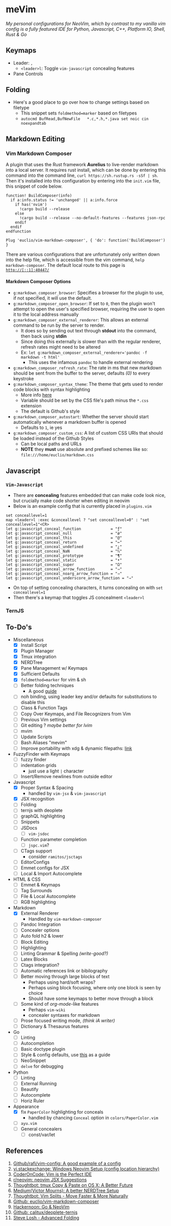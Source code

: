 meVim
=====

*My personal configurations for NeoVim, which by contrast to my vanilla vim config is a fully featured IDE for Python, Javascript, C++, Platform IO, Shell, Rust & Go*

Keymaps
-------

* Leader: `,`
  * `<leader>l`: Toggle `vim-javascript` concealing features
* Pane Controls


Folding
-------

- Here's a good place to go over how to change settings based on filetype
  - This snippet sets `foldmethod=marker` based on filetypes
  - `autocmd BufRead,BufNewFile   *.c,*.h,*.java set noic cin noexpandtab`




Markdown Editing
----------------
### Vim Markdown Composer
A plugin that uses the Rust framework **Aurelius** to live-render markdown into a local server. It requires rust install, which can be done by entering this command into the command line, `curl https://sh.rustup.rs -sSf | sh`. Then it's installed into this configuration by entering into the `init.vim` file, this snippet of code below.
```viml
function! BuildComposer(info)
  if a:info.status != 'unchanged' || a:info.force
    if has('nvim')
      !cargo build --release
    else
      !cargo build --release --no-default-features --features json-rpc
    endif
  endif
endfunction

Plug 'euclio/vim-markdown-composer', { 'do': function('BuildComposer') }
```

There are various configurations that are unfortunately only written down into the help file, which is accessible from the vim command, `help markdown-composer`. The default local route to this page is [`http://[::1]:40447/`](http://[::1]:40447/)

#### Markdown Composer Options
* `g:markdown_composer_browser`: Specifies a browser for the plugin to use, if not specified, it will use the default.
* `g:markdown_composer_open_browser`: If set to `0`, then the plugin won't attempt to open the user's specified browser, requiring the user to open it to the local address manually
* `g:markdown_composer_external_renderer`: This allows an external command to be run by the server to render.
  * It does so by sending out text through **stdout** into the command, then back using **stdin**
  * Since doing this externally is slower than with the regular renderer, refresh rates might need to be altered
  * Ex: `let g:markdown_composer_external_renderer='pandoc -f markdown -t html'`
    * This uses the infamous `pandoc` to handle external rendering
* `g:markdown_composer_refresh_rate`: The rate in ms that new markdown should be sent from the buffer to the server, defaults *(0)* to every keystroke
* `g:markdown_composer_syntax_theme`: The theme that gets used to render code blocks with syntax highlighting
  * More info [here](https://highlightjs.org/static/demo/)
  * Variable should be set by the CSS file's path minus the `*.css` extension
  * The default is Github's style
* `g:markdown_composer_autostart`: Whether the server should start automatically whenever a markdown buffer is opened
  * Defaults to `1`, ie yes
* `g:markdown_composer_custom_css`: A list of custom CSS URIs that should be loaded instead of the Github Styles
  * Can be local paths and URLs
  * **NOTE** they **must** use absolute and prefixed schemes like so: `file:///home/euclio/markdown.css`

Javascript
----------
### `Vim-Javascript`
* There are **concealing** features embedded that can make code look nice, but crucially make code shorter when editing in neovim
* Below is an example config that is currently placed in `plugins.vim`

```viml
set conceallevel=1
map <leader>l :exec &conceallevel ? "set conceallevel=0" : "set conceallevel=1"<CR>
let g:javascript_conceal_function             = "ƒ"
let g:javascript_conceal_null                 = "ø"
let g:javascript_conceal_this                 = "@"
let g:javascript_conceal_return               = "⇚"
let g:javascript_conceal_undefined            = "¿"
let g:javascript_conceal_NaN                  = "ℕ"
let g:javascript_conceal_prototype            = "¶"
let g:javascript_conceal_static               = "•"
let g:javascript_conceal_super                = "Ω"
let g:javascript_conceal_arrow_function       = "⇒"
let g:javascript_conceal_noarg_arrow_function = "⇒"
let g:javascript_conceal_underscore_arrow_function = "⇒"
```
* On top of setting concealing characters, it turns concealing on with `set conceallevel=1`
* Then there's a keymap that toggles JS concealment `<leader>l`


### TernJS

 


To-Do's
-------
* Miscellaneous
  * [x] Install Script
  * [x] Plugin Manager
  * [x] Tmux integration
  * [x] NERDTree
  * [x] Pane Management w/ Keymaps
  * [x] Sufficient Defaults
  * [x] `foldmethod=marker` for vim & sh
  * [ ] Better folding techniques
    * A good [guide][11]
  * [ ] noh binding, using leader key and/or defaults for substitutions to disable this
  * [ ] Class & Function Tags
  * [ ] Copy Over Keymaps, and File Recognizers from Vim
  * [ ] Previous Vim settings
  * [ ] Git editing ? *maybe better for lvim*
  * [ ] mvim
  * [ ] Update Scripts
  * [ ] Bash Aliases "mevim"
  * [ ] Improve portability with xdg & dynamic filepaths: [link][100]
* FuzzyFinder with Keymaps
  * [ ] fuzzy finder
  * [ ] indentation grids
    * just use a light `|` character
  * [ ] Insert/Remove newlines from outside editor
* Javascript
  * [x] Proper Syntax & Spacing
    * handled by `vim-jsx` & `vim-javascript`
  * [x] JSX recognition
  * [ ] Folding 
  * [ ] ternjs with deoplete
  * [ ] graphQL highlighting
  * [ ] Snippets
  * [ ] JSDocs
    * [ ] `vim-jsdoc`
  * [ ] Function parameter completion
    * [ ] `jspc.vim`?
  * [ ] CTags support
    * consider `ramitos/jsctags`
  * [ ] EditorConfigs
  * [ ] Emmet configs for JSX
  * [ ] Local & Import Autocomplete
* HTML & CSS
  * [ ] Emmet & Keymaps
  * [ ] Tag Surrounds
  * [ ] File & Local Autocomplete
  * [ ] RGB highlighting
* Markdown
  * [x] External Renderer
    * Handled by `vim-markdown-composer`
  * [ ] Pandoc Integration
  * [ ] Concealer options
  * [ ] Auto fold h2 & lower
  * [ ] Block Editing
  * [ ] Highlighting
  * [ ] Linting Grammar & Spelling *(write-good?)*
  * [ ] Latex Blocks
  * [ ] Ctags integration?
  * [ ] Automatic references link or bibilography
  * [ ] Better moving through large blocks of text
    * Perhaps using hard/soft wraps?
    * Perhaps using block focusing, where only one block is seen by choice
    * Should have some keymaps to better move through a block
  * [ ] Some kind of *org-mode*-like features
    * Perhaps `vim-wiki`
    * concealer syntaxes for markdown
  * [ ] Prose focused writing mode, *(think iA writer)*
  * [ ] Dictionary & Thesaurus features
* Go
  * [ ] Linting
  * [ ] Autocompletion
  * [ ] Basic doctype plugin
  * [ ] Style & config defaults, use [this][09] as a guide
  * [ ] NeoSnippet
  * [ ] `delve` for debugging
* Python
  * [ ] Linting
  * [ ] External Running
  * [ ] Beautify
  * [ ] Autocomplete
  * [ ] Horiz Ruler
* Appearance
  * [x] fix `PaperColor` highlighting for conceals
    * handled by chancing `Conceal` option in `colors/PaperColor.vim`
  * [ ] `ayu.vim`
  * [ ] General concealers
    * [ ] const/var/let

## References
1. [Github/rafi/vim-config: A good example of a config][01]
2. [vi.stackexchange: Windows Neovim Setup (config location hierarchy)][02]
3. [CoderOnCode: Vim is the Perfect IDE][03]
4. [r/neovim: neovim JSX Suggestions][04]
5. [Thoughtbot: tmux Copy & Paste on OS X: A Better Future][05]
6. [Medium(Victor Mourns): A better NERDTree Setup][06]
7. [Thoughtbot: Vim Splits - Move Faster & More Naturally][07]
8. [Github: euclio/vim-markdown-composer][08]
9. [Hackernoon: Go & NeoVim][09]
10. [Github: calitux/deoplete-ternjs][10]
11. [Steve Losh - Advanced Folding][11]


[01]: https://github.com/rafi/vim-config "Github/rafi/vim-config: A good example of a config"
[02]: https://vi.stackexchange.com/questions/12579/windows-neovim-setup "vi.stackexchange: Windows Neovim Setup (Used for config location hierarchy)"
[03]: http://coderoncode.com/tools/2017/04/16/vim-the-perfect-ide.html "CoderOnCode: Vim is the Perfect IDE"
[04]: https://www.reddit.com/r/neovim/comments/4jxx4d/neomake_and_jsx/?st=j7wwkj76&sh=22574b55 "r/neovim: neovim JSX Suggestions"
[05]: https://robots.thoughtbot.com/tmux-copy-paste-on-os-x-a-better-future "Thoughtbot: tmux Copy & Paste on OS X: A Better Future"
[06]: https://medium.com/@victormours/a-better-nerdtree-setup-3d3921abc0b9 "Medium(Victor Mourns): A better NERDTree Setup"
[07]: https://robots.thoughtbot.com/vim-splits-move-faster-and-more-naturally "Thoughtbot: Vim Splits - Move Faster & More Naturally"
[08]: https://github.com/euclio/vim-markdown-composer "Github: euclio/vim-markdown-composer"
[09]: https://hackernoon.com/my-neovim-setup-for-go-7f7b6e805876 "Hackernoon: Go & NeoVim"
[10]: https://github.com/carlitux/deoplete-ternjs "Github: calitux/deoplete-ternjs"
[11]: http://learnvimscriptthehardway.stevelosh.com/chapters/49.html "Steve Losh - Advanced Folding"

[100]: http://bit.ly/2y0UkPU
